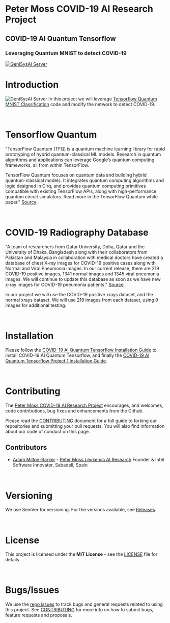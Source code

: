 # Peter Moss COVID-19 AI Research Project

## COVID-19 AI Quantum Tensorflow

### Leveraging Quantum MNIST to detect COVID-19

[![GeniSysAI Server](../../Media/Images/covid-19-ai-research-qtf.png)](https://github.com/COVID-19-AI-Research-Project/COVID19-AI-Quantum-Tensorflow)

# Introduction
![GeniSysAI Server](../../Media/Images/Quantum-MNIST.png)
In this project we will leverage [Tensorflow Quantum](https://www.tensorflow.org/quantum "Tensorflow Quantum") [MNIST Classification](https://www.tensorflow.org/quantum/tutorials/mnist "MNIST Classification") code and modify the network to detect COVID-19.

&nbsp;

# Tensorflow Quantum

"TensorFlow Quantum (TFQ) is a quantum machine learning library for rapid prototyping of hybrid quantum-classical ML models. Research in quantum algorithms and applications can leverage Google’s quantum computing frameworks, all from within TensorFlow.

TensorFlow Quantum focuses on quantum data and building hybrid quantum-classical models. It integrates quantum computing algorithms and logic designed in Cirq, and provides quantum computing primitives compatible with existing TensorFlow APIs, along with high-performance quantum circuit simulators. Read more in the TensorFlow Quantum white paper." [Source](https://www.tensorflow.org/quantum "Source")

&nbsp;

# COVID-19 Radiography Database

"A team of researchers from Qatar University, Doha, Qatar and the University of Dhaka, Bangladesh along with their collaborators from Pakistan and Malaysia in collaboration with medical doctors have created a database of chest X-ray images for COVID-19 positive cases along with Normal and Viral Pneumonia images. In our current release, there are 219 COVID-19 positive images, 1341 normal images and 1345 viral pneumonia images. We will continue to update this database as soon as we have new x-ray images for COVID-19 pneumonia patients." [Source](https://www.kaggle.com/tawsifurrahman/covid19-radiography-database/data "Source")

In our project we will use the COVID-19 positive xrays dataset, and the normal xrays dataset. We will use 219 images from each dataset, using 9 images for additional testing.

&nbsp;

# Installation
Please follow the [COVID-19 AI Quantum Tensorflow Installation Guide](../../Documentation/Installation/Installation.md "COVID-19 AI Quantum Tensorflow Installation Guide") to install COVID-19 AI Quantum Tensorflow, and finally the [COVID-19 AI Quantum Tensorflow Project 1 Installation Guide](../../Documentation/Installation/Project-1.md "COVID-19 AI Quantum Tensorflow Project 1 Installation Guide").

&nbsp;

# Contributing

The [Peter Moss COVID-19 AI Research Project](https://github.com/COVID-19-AI-Research-Project "Peter Moss COVID-19 AI Research Project") encourages, and welcomes, code contributions, bug fixes and enhancements from the Github.

Please read the [CONTRIBUTING](../../CONTRIBUTING.md "CONTRIBUTING") document for a full guide to forking our repositories and submitting your pull requests. You will also find information about our code of conduct on this page.

## Contributors

- [Adam Milton-Barker](https://www.leukemiaresearchassociation.ai/team/adam-milton-barker "Adam Milton-Barker") - [Peter Moss Leukemia AI Research](https://www.leukemiaresearchassociation.ai "Peter Moss Leukemia AI Research") Founder & Intel Software Innovator, Sabadell, Spain

&nbsp;

# Versioning

We use SemVer for versioning. For the versions available, see [Releases](releases "Releases").

&nbsp;

# License

This project is licensed under the **MIT License** - see the [LICENSE](../../LICENSE "LICENSE") file for details.

&nbsp;

# Bugs/Issues

We use the [repo issues](../../issues "repo issues") to track bugs and general requests related to using this project. See [CONTRIBUTING](../../CONTRIBUTING.md "CONTRIBUTING") for more info on how to submit bugs, feature requests and proposals.